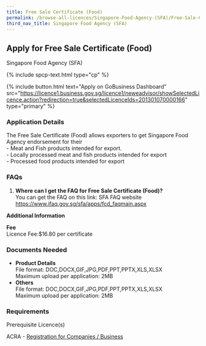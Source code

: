 ```yaml
---
title: Free Sale Certificate (Food)
permalink: /browse-all-licences/Singapore-Food-Agency-(SFA)/Free-Sale-Certificate-(Food)
third_nav_title: Singapore Food Agency (SFA)
---
```


## Apply for Free Sale Certificate (Food)

Singapore Food Agency (SFA)

{% include spcp-text.html type="cp" %}

{% include button.html text="Apply on GoBusiness Dashboard" src="https://licence1.business.gov.sg/licence1/neweadvisor/showSelectedLicence.action?redirection=true&selectedLicenceIds=201301070000166" type="primary" %}

### Application Details

<p>The Free Sale Certificate (Food) allows exporters to get Singapore Food Agency endorsement for their<br />- Meat and Fish products intended for export.<br />- Locally processed meat and fish products intended for export<br />- Processed food products intended for export</p>
<h3>FAQs</h3>
<ol>
<li><strong>Where can I get the FAQ for Free Sale Certificate (Food)?</strong><br />You can get the FAQ on this link: SFA FAQ website <a href="https://www.ifaq.gov.sg/sfa/apps/fcd_faqmain.aspx" target="_blank" rel="noopener">https://www.ifaq.gov.sg/sfa/apps/fcd_faqmain.aspx</a></li>
</ol>

**Additional Information**

<p><strong>Fee</strong><br>
 Licence Fee:$16.80 per certificate<br></p>

### Documents Needed

<ul>
 <li><strong>Product Details</strong><br />File format: DOC,DOCX,GIF,JPG,PDF,PPT,PPTX,XLS,XLSX<br />Maximum upload per application: 2MB</li>
 <li><strong>Others<br /></strong>File format: DOC,DOCX,GIF,JPG,PDF,PPT,PPTX,XLS,XLSX<br />Maximum upload per application: 2MB<strong><br /></strong></li>
 </ul>

### Requirements

<p>Prerequisite Licence(s)</p>
<p>ACRA - <a href=""https://licence1.business.gov.sg/licence1/neweadvisor/showSelectedLicence.action?redirection=true&selectedLicenceIds=201301080000175"" target=""_blank"" rel=""noopener"">Registration for Companies / Business</a></p>


